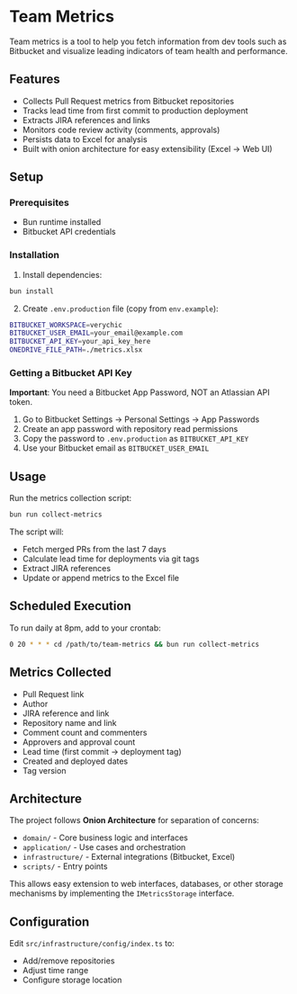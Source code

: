 # Team Metrics

Team metrics is a tool to help you fetch information from dev tools such as Bitbucket and visualize leading indicators of team health and performance.

## Features

- Collects Pull Request metrics from Bitbucket repositories
- Tracks lead time from first commit to production deployment
- Extracts JIRA references and links
- Monitors code review activity (comments, approvals)
- Persists data to Excel for analysis
- Built with onion architecture for easy extensibility (Excel → Web UI)

## Setup

### Prerequisites

- Bun runtime installed
- Bitbucket API credentials

### Installation

1. Install dependencies:

```bash
bun install
```

2. Create `.env.production` file (copy from `env.example`):

```bash
BITBUCKET_WORKSPACE=verychic
BITBUCKET_USER_EMAIL=your_email@example.com
BITBUCKET_API_KEY=your_api_key_here
ONEDRIVE_FILE_PATH=./metrics.xlsx
```

### Getting a Bitbucket API Key

**Important**: You need a Bitbucket App Password, NOT an Atlassian API token.

1. Go to Bitbucket Settings → Personal Settings → App Passwords
2. Create an app password with repository read permissions
3. Copy the password to `.env.production` as `BITBUCKET_API_KEY`
4. Use your Bitbucket email as `BITBUCKET_USER_EMAIL`

## Usage

Run the metrics collection script:

```bash
bun run collect-metrics
```

The script will:
- Fetch merged PRs from the last 7 days
- Calculate lead time for deployments via git tags
- Extract JIRA references
- Update or append metrics to the Excel file

## Scheduled Execution

To run daily at 8pm, add to your crontab:

```bash
0 20 * * * cd /path/to/team-metrics && bun run collect-metrics
```

## Metrics Collected

- Pull Request link
- Author
- JIRA reference and link
- Repository name and link
- Comment count and commenters
- Approvers and approval count
- Lead time (first commit → deployment tag)
- Created and deployed dates
- Tag version

## Architecture

The project follows **Onion Architecture** for separation of concerns:

- `domain/` - Core business logic and interfaces
- `application/` - Use cases and orchestration
- `infrastructure/` - External integrations (Bitbucket, Excel)
- `scripts/` - Entry points

This allows easy extension to web interfaces, databases, or other storage mechanisms by implementing the `IMetricsStorage` interface.

## Configuration

Edit `src/infrastructure/config/index.ts` to:
- Add/remove repositories
- Adjust time range
- Configure storage location

